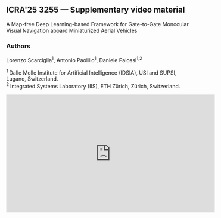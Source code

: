 ## ICRA'25 3255 — Supplementary video material
A Map-free Deep Learning-based Framework for Gate-to-Gate Monocular Visual Navigation aboard Miniaturized Aerial Vehicles

### Authors
Lorenzo Scarciglia<sup>1</sup>,
Antonio Paolillo<sup>1</sup>,
Daniele Palossi<sup>1,2</sup>

<sup>1 </sup>Dalle Molle Institute for Artificial Intelligence (IDSIA), USI and SUPSI, Lugano, Switzerland.<br>
<sup>2 </sup>Integrated Systems Laboratory (IIS), ETH Zürich, Zürich, Switzerland.<br>

  <iframe width="560" height="315" src="https://www.youtube.com/embed/jxOR3Ncbixs" frameborder="0" allow="autoplay; encrypted-media" allowfullscreen></iframe>
